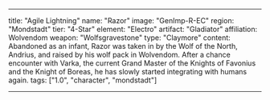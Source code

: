---

title: "Agile Lightning"
name: "Razor"
image: "GenImp-R-EC"
region: "Mondstadt"
tier: "4-Star"
element: "Electro"
artifact: "Gladiator"
affiliation: Wolvendom
weapon: "Wolfsgravestone"
type: "Claymore"
content: Abandoned as an infant, Razor was taken in by the Wolf of the North, Andrius, and raised by his wolf pack in Wolvendom. After a chance encounter with Varka, the current Grand Master of the Knights of Favonius and the Knight of Boreas, he has slowly started integrating with humans again.
tags: ["1.0", "character", "mondstadt"]

---